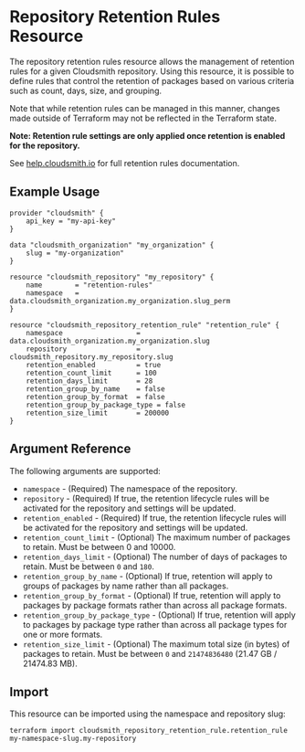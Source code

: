 # Repository Retention Rules Resource

The repository retention rules resource allows the management of retention rules for a given Cloudsmith repository. Using this resource, it is possible to define rules that control the retention of packages based on various criteria such as count, days, size, and grouping.

Note that while retention rules can be managed in this manner, changes made outside of Terraform may not be reflected in the Terraform state.

**Note: Retention rule settings are only applied once retention is enabled for the repository.**

See [help.cloudsmith.io](https://help.cloudsmith.io/docs/retention-lifecycle#:~:text=Retention%20rules%20only%20activate%20when,1000%20day%20package%20be%20deleted.) for full retention rules documentation.

## Example Usage

```hcl
provider "cloudsmith" {
    api_key = "my-api-key"
}

data "cloudsmith_organization" "my_organization" {
    slug = "my-organization"
}

resource "cloudsmith_repository" "my_repository" {
    name        = "retention-rules"
    namespace   = data.cloudsmith_organization.my_organization.slug_perm
}

resource "cloudsmith_repository_retention_rule" "retention_rule" {
    namespace                  = data.cloudsmith_organization.my_organization.slug
    repository                 = cloudsmith_repository.my_repository.slug
    retention_enabled          = true
    retention_count_limit      = 100
    retention_days_limit       = 28
    retention_group_by_name    = false
    retention_group_by_format  = false
    retention_group_by_package_type = false
    retention_size_limit       = 200000
}
```

## Argument Reference

The following arguments are supported:

* `namespace` - (Required) The namespace of the repository.
* `repository` - (Required) If true, the retention lifecycle rules will be activated for the repository and settings will be updated.
* `retention_enabled` - (Required) If true, the retention lifecycle rules will be activated for the repository and settings will be updated.
* `retention_count_limit` - (Optional) The maximum number of packages to retain. Must be between 0 and 10000.
* `retention_days_limit` - (Optional) The number of days of packages to retain. Must be between `0` and `180`.
* `retention_group_by_name` - (Optional) If true, retention will apply to groups of packages by name rather than all packages.
* `retention_group_by_format` - (Optional) If true, retention will apply to packages by package formats rather than across all package formats.
* `retention_group_by_package_type` - (Optional) If true, retention will apply to packages by package type rather than across all package types for one or more formats.
* `retention_size_limit` - (Optional) The maximum total size (in bytes) of packages to retain. Must be between `0` and `21474836480` (21.47 GB / 21474.83 MB).

## Import

This resource can be imported using the namespace and repository slug:

```shell
terraform import cloudsmith_repository_retention_rule.retention_rule my-namespace-slug.my-repository
```
